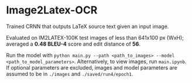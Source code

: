 # Image2Latex-OCR
Trained CRNN that outputs LaTeX source text given an input image.

Evaluated on IM2LATEX-100K test images of less than 641x100 px (WxH); averaged a **0.48 BLEU-4** score and edit distance of **56**.

Run the model with
``
  python main.py
    --path <path_to_images>
    --model <path_to_model_parameters>
``.
Alternatively, to view images, run ``main.ipynb``. If optional parameters are excluded, images and model parameters are assumed to be in ``./images`` and ``./saved/run4/epoch1``.
